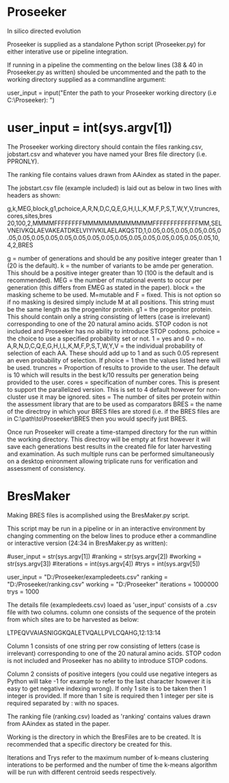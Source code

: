 # Proseeker

In silico directed evolution

Proseeker is supplied as a standalone Python script (Proseeker.py) for either interative use or pipeline integration. 

If running in a pipeline the commenting on the below lines (38 & 40 in Proseeker.py as written) shouled be uncommented and the path to the working directory supplied as a commandline argument:

  user_input = input("Enter the path to your Proseeker working directory (i.e C:\Proseeker): ")

  # user_input = int(sys.argv[1])

The Proseeker working directory should contain the files ranking.csv, jobstart.csv and whatever you have named your Bres file directory (i.e. PPRONLY).

The ranking file contains values drawn from AAindex as stated in the paper.

The jobstart.csv file (example included) is laid out as below in two lines with headers as shown:

  g,k,MEG,block,g1,pchoice,A,R,N,D,C,Q,E,G,H,I,L,K,M,F,P,S,T,W,Y,V,truncres,cores,sites,bres
  20,100,2,MMMMFFFFFFFFMMMMMMMMMMMMMFFFFFFFFFFFFFMM,SELVNEIVKQLAEVAKEATDKELVIYIVKILAELAKQSTD,1,0.05,0.05,0.05,0.05,0.05,0.05,0.05,0.05,0.05,0.05,0.05,0.05,0.05,0.05,0.05,0.05,0.05,0.05,0.05,0.05,10,4,2,BRES

g = number of generations and should be any positive integer greater than 1 (20 is the default).
k = the number of variants to be amde per generation. This should be a positive integer greater than 10 (100 is the default and is recommended).
MEG = the number of mutational events to occur per generation (this differs from EMEG as stated in the paper).
block = the masking scheme to be used. M=mutable and F = fixed. This is not option so if no masking is desired simply include M at all positions. This string must be the same length as the progenitor protein.
g1 = the progenitor protein. This should contain only a string consisting of letters (case is irrelevant) corresponding to one of the 20 natural amino acids. STOP codon is not included and Proseeker has no ability to introduce STOP codons.
pchoice = the choice to use a specified probability set or not. 1 = yes and 0 = no. 
A,R,N,D,C,Q,E,G,H,I,L,K,M,F,P,S,T,W,Y,V = the individual probability of selection of each AA. These should add up to 1 and as such 0.05 represent an even probability of selection. If phoice = 1 then the values listed here will be used. 
truncres = Proportion of results to provide to the user. The default is 10 which will results in the best k/10 ressults per generation being provided to the user.
cores = specification of number cores. This is present to support the parallelized version. This is set to 4 default however for non-cluster use it may be ignored.
sites = The number of sites per protein within the assessment library that are to be used as comparators
BRES = the name of the directroy in which your BRES files are stored (i.e. if the BRES files are in C:\path\to\Proseeker\BRES then you would specify just BRES.

Once run Proseeker will create a time-stamped directory for the run within the working directory. This directroy will be empty at first however it will save each generations best results in the created file for later harvesting and examination. As such multiple runs can be performed simultaneously on a desktop enironment allowing triplicate runs for verification and assessment of consistency.

# BresMaker

Making BRES files is acomplished using the BresMaker.py script.

This script may be run in a pipeline or in an interactive environment by changing commenting on the below lines to produce ether a commandline or interactive version (24:34 in BresMaker.py as written):

  #user_input = str(sys.argv[1])
  #ranking = str(sys.argv[2])
  #working = str(sys.argv[3])
  #iterations = int(sys.argv[4])
  #trys = int(sys.argv[5])

  user_input = "D:/Proseeker/exampledeets.csv"
  ranking = "D:/Proseeker/ranking.csv"
  working = "D:/Proseeker"
  iterations = 1000000
  trys = 1000

The details file (exampledeets.csv) loaed as 'user_input' consists of a .csv file with two columns. column one consists of the sequence of the protein from which sites are to be harvested as below:

  LTPEQVVAIASNIGGKQALETVQALLPVLCQAHG,12:13:14

Column 1 consists of one string per row consisting of letters (case is irrelevant) corresponding to one of the 20 natural amino acids. STOP codon is not included and Proseeker has no ability to introduce STOP codons.

Column 2 consists of positive integers (you could use negative integers as Python will take -1 for example to refer to the last character however it is easy to get negative indexing wrong). If only 1 site is to be taken then 1 integer is provided. If more than 1 site is required then 1 integer per site is required separated by : with no spaces.

The ranking file (ranking.csv) loaded as 'ranking' contains values drawn from AAindex as stated in the paper.

Working is the directory in which the BresFiles are to be created. It is recommended that a specific directory be created for this. 

Iterations and Trys refer to the maximum number of k-means clustering interations to be performed and the number of time the k-means algorithm will be run with different centroid seeds respectively. 
